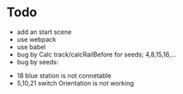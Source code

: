 # Todo

- add an start scene
- use webpack
- use babel
- bug by Calc track/calcRailBefore for seeds; 4,8,15,16,...
- bug by seeds:

* 18 blue station is not connetable
* 5,10,21 switch Orientation is not working
